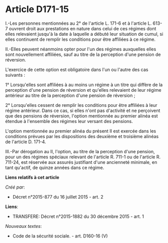 # Article D171-15

I.-Les personnes mentionnées au 2° de l'article L. 171-6 et à l'article L. 613-7 ouvrent droit aux prestations en nature dans
celui de ces régimes dont elles relevaient jusqu'à la date à laquelle a débuté leur situation de cumul, si elles continuent
de remplir les conditions pour être affiliées à ce régime. 

II.-Elles peuvent néanmoins opter pour l'un des régimes auxquelles elles sont nouvellement affiliées, sauf au titre de la
perception d'une pension de réversion. 

L'exercice de cette option est obligatoire dans l'un ou l'autre des cas suivants : 

1° Lorsqu'elles sont affiliées à au moins un régime à un titre qui diffère de la perception d'une pension de réversion et
qu'elles relevaient de leur régime antérieur au titre de la perception d'une pension de réversion ; 

2° Lorsqu'elles cessent de remplir les conditions pour être affiliées à leur régime antérieur. Dans ce cas, si elles n'ont
pas d'activité et ne perçoivent que des pensions de réversion, l'option mentionnée au premier alinéa est étendue à l'ensemble
des régimes leur versant des pensions. 

L'option mentionnée au premier alinéa du présent II est exercée dans les conditions prévues par les dispositions des deuxième
et troisième alinéas de l'article D. 171-4. 

III.-Par dérogation au II, l'option, au titre de la perception d'une pension, pour un des régimes spéciaux relevant de
l'article R. 711-1 ou de l'article R. 711-24, est réservée aux assurés justifiant d'une ancienneté minimale, en tant
qu'actif, de quinze années dans ce régime.

**Liens relatifs à cet article**

_Créé par_:

  - Décret n°2015-877 du 16 juillet 2015 - art. 2

**Liens**:

  - TRANSFERE: Décret n°2015-1882 du 30 décembre 2015 - art. 1

_Nouveaux textes_:

  - Code de la sécurité sociale. - art. D160-16 (V)

